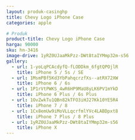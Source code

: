 ```yaml
---
layout: produk-casinghp
title: Chevy Logo iPhone Case
categories: apple

# Produk
product-title: Chevy Logo iPhone Case
harga: 90000
sku: hn-3416
image-drive: 1yRZ0UJaaMkPzz-DWt8taIYMmp32m-s56
gallery:
  - url: 1-yoLqPCAcdyfQ-fLODDkm_6fgtQPOjlR
    title: iPhone 5 / 5s / SE
  - url: 1MsmPBf5Kd3YbPahqcrzfXs--atRX72XW
    title: iPhone 6 / 6s
  - url: 1P1rVtPWKS_4wR6HP9MaU8yLK6PV1mYkD
    title: iPhone 6 Plus / 6s Plus
  - url: 1OvZwkTu1QBn82kTFO3iHJ27Kk10YE5R4
    title: iPhone 7 / 8
  - url: 1Cx8emUw9iMoVLLqcrfmlYVc4LABDpxt8
    title: iPhone 7 Plus / 8 Plus
  - url: 1yRZ0UJaaMkPzz-DWt8taIYMmp32m-s56
    title: iPhone X
---
```


